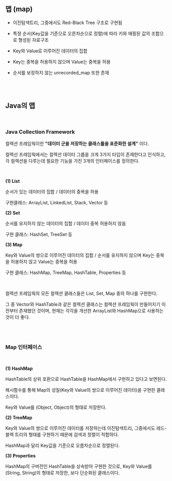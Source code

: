 ## 맵 (map)
- 이진탐색트리, 그중에서도 Red-Black Tree 구조로 구현됨

- 특정 순서(Key값을 기준으로 오른차순으로 정렬)에 따라 키와 매핑된 값의 조합으로 형성된 자료구조

- Key와 Value로 이루어진 데이터의 집합

- Key는 중복을 허용하지 않으며 Value는 중복을 허용

- 순서를 보장하지 않는 unrecorded_map 또한 존재


<br>
<br>

## Java의 맵

<br>

### Java Collection Framework

컬렉션 프레임웍이란 **"데이터 군을 저장하는 클래스틀을 표준화한 설계"** 이다.

컬렉선 프레임웍에서는 컬렉션 데이터 그룹을 크게 3가지 타입이 존재한다고 인식하고, 각 컬렉션을 다루는데 필요한 기능을 가진 3개의 인터페이스를 정의한다.

<br>

**(1) List**

순서가 있는 데이터의 집합 / 데이터의 중복을 허용

구현클래스: ArrayList, LinkedList, Stack, Vector 등

**(2) Set**

순서를 유지하지 않는 데이터의 집합 / 데이터 중복 허용하지 않음

구현 클래스: HashSet, TreeSet 등

**(3) Map**

Key와 Value의 쌍으로 이루어진 데이터의 집합 / 순서를 유지하지 않으며 Key는 중복을 허용하지 않고 Value는 중복을 허용

구현 클래스: HashMap, TreeMap, HashTable, Properties 등

<br>

컬렉션 프레임웍의 모든 컬렉션 클래스들은 List, Set, Map 중의 하나를 구현한다.

그 중 Vector와 HashTable과 같은 컬렉션 클래스는 컬렉션 프레임웍이 만들어지기 이전부터 존재했던 것이며, 현재는 각각을 개선한 ArrayList와 HashMap으로 사용하는것이 더 좋다.

<br>
<br>

### Map 인터페이스
<br>

**(1) HashMap**

HashTable의 상위 호환으로 HashTable을 HashMap에서 구현하고 있다고 보면된다.

해시함수를 통해 Map의 성질(Key와 Value의 쌍으로 이루어진 데이터)을 구현한 클래스이다.

Key와 Value를 (Object, Object)의 형태로 저장한다.

**(2) TreeMap**

Key와 Value의 쌍으로 이루어진 데이터를 저장하는데 이진탐색트리, 그중에서도 레드-블랙 트리의 형태를 구현하기 때문에 검색과 정렬이 적합하다.

HashMap과 달리 Key값을 기준으로 오름차순으로 정렬된다.

**(3) Properties**

HashMap의 구버전인 HashTable을 상속받아 구현한 것으로, Key와 Value를 (String, String)의 형태로 저장한, 보다 단순화된 클래스이다.






